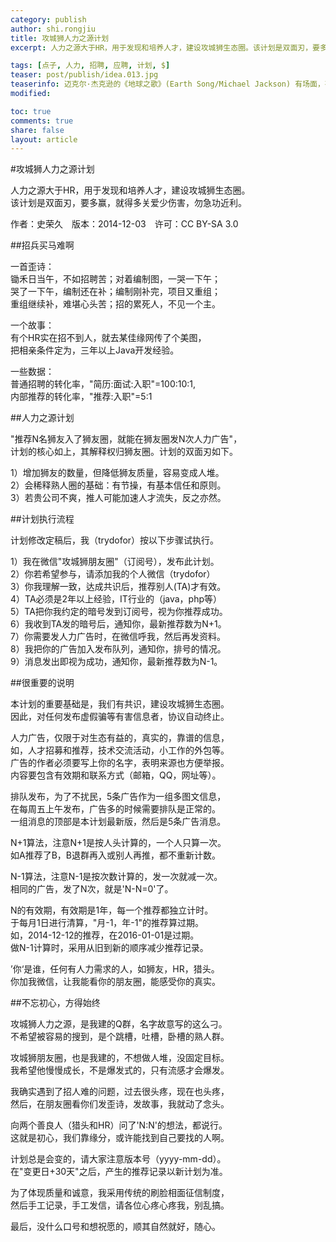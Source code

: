 ```yaml
---
category: publish
author: shi.rongjiu
title: 攻城狮人力之源计划
excerpt: 人力之源大于HR，用于发现和培养人才，建设攻城狮生态圈。该计划是双面刃，要多赢，则需多关爱少伤害，勿急功近利。

tags: [点子, 人力, 招聘, 应聘, 计划, $]
teaser: post/publish/idea.013.jpg
teaserinfo: 迈克尔·杰克逊的《地球之歌》(Earth Song/Michael Jackson) 有场面，有力度、有情感，有震撼，上帝也喜欢。
modified: 

toc: true
comments: true
share: false
layout: article
---
```


#攻城狮人力之源计划

人力之源大于HR，用于发现和培养人才，建设攻城狮生态圈。  
该计划是双面刃，要多赢，就得多关爱少伤害，勿急功近利。

作者：史荣久　版本：2014-12-03　许可：CC BY-SA 3.0  

##招兵买马难啊

一首歪诗：  
锄禾日当午，不如招聘苦；对着编制图，一哭一下午；  
哭了一下午，编制还在补；编制刚补完，项目又重组；  
重组继续补，难堪心头苦；招的累死人，不见一个主。  

一个故事：  
有个HR实在招不到人，就去某佳缘网传了个美图，  
把相亲条件定为，三年以上Java开发经验。

一些数据：  
普通招聘的转化率，"简历:面试:入职"=100:10:1,  
内部推荐的转化率，"推荐:入职"=5:1

##人力之源计划

"推荐N名狮友入了狮友圈，就能在狮友圈发N次人力广告"，  
计划的核心如上，其解释权归狮友圈。计划的双面刃如下。  

1）增加狮友的数量，但降低狮友质量，容易变成人堆。  
2）会稀释熟人圈的基础：有节操，有基本信任和原则。  
3）若贵公司不爽，推人可能加速人才流失，反之亦然。  

##计划执行流程

计划修改定稿后，我（trydofor）按以下步骤试执行。  

1）我在微信"攻城狮朋友圈"（订阅号），发布此计划。  
2）你若希望参与，请添加我的个人微信（trydofor）  
3）你我理解一致，达成共识后，推荐别人(TA)才有效。  
4）TA必须是2年以上经验，IT行业的（java，php等）  
5）TA把你我约定的暗号发到订阅号，视为你推荐成功。  
6）我收到TA发的暗号后，通知你，最新推荐数为N+1。  
7）你需要发人力广告时，在微信呼我，然后再发资料。  
8）我把你的广告加入发布队列，通知你，排号的情况。  
9）消息发出即视为成功，通知你，最新推荐数为N-1。  

##很重要的说明

本计划的重要基础是，我们有共识，建设攻城狮生态圈。  
因此，对任何发布虚假骗等有害信息者，协议自动终止。

人力广告，仅限于对生态有益的，真实的，靠谱的信息，  
如，人才招募和推荐，技术交流活动，小工作的外包等。  
广告的作者必须要写上你的名字，表明来源也方便举报。  
内容要包含有效期和联系方式（邮箱，QQ，网址等）。

排队发布，为了不扰民，5条广告作为一组多图文信息，  
在每周五上午发布，广告多的时候需要排队是正常的。  
一组消息的顶部是本计划最新版，然后是5条广告消息。

N+1算法，注意N+1是按人头计算的，一个人只算一次。  
如A推荐了B，B退群再入或别人再推，都不重新计数。  

N-1算法，注意N-1是按次数计算的，发一次就减一次。  
相同的广告，发了N次，就是'N-N=0'了。

N的有效期，有效期是1年，每一个推荐都独立计时。  
于每月1日进行清算，"月-1，年-1"的推荐算过期。  
如，2014-12-12的推荐，在2016-01-01是过期。  
做N-1计算时，采用从旧到新的顺序减少推荐记录。

’你‘是谁，任何有人力需求的人，如狮友，HR，猎头。  
你加我微信，让我能看你的朋友圈，能感受你的真实。

##不忘初心，方得始终

攻城狮人力之源，是我建的Q群，名字故意写的这么刁。  
不希望被容易的搜到，是个跳槽，吐槽，卧槽的熟人群。

攻城狮朋友圈，也是我建的，不想做人堆，没固定目标。  
我希望他慢慢成长，不是爆发式的，只有流感才会爆发。

我确实遇到了招人难的问题，过去很头疼，现在也头疼，  
然后，在朋友圈看你们发歪诗，发故事，我就动了念头。

向两个善良人（猎头和HR）问了'N:N'的想法，都说行。  
这就是初心，我们靠缘分，或许能找到自己要找的人啊。

计划总是会变的，请大家注意版本号（yyyy-mm-dd）。  
在"变更日+30天"之后，产生的推荐记录以新计划为准。

为了体现质量和诚意，我采用传统的刷脸相面征信制度，  
然后手工记录，手工发信，请各位心疼心疼我，别乱搞。  

最后，没什么口号和想祝愿的，顺其自然就好，随心。
